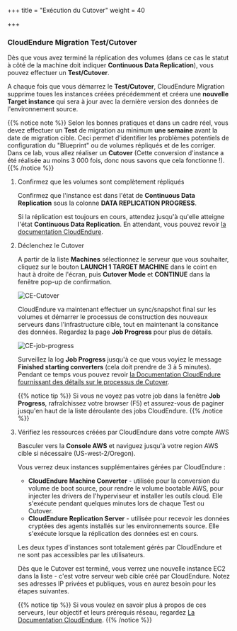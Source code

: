 +++
title = "Exécution du Cutover"
weight = 40

+++
### CloudEndure Migration Test/Cutover

Dès que vous avez terminé la réplication des volumes (dans ce cas le statut à côté de la machine doit indiquer **Continuous Data Replication**), vous pouvez effectuer un **Test/Cutover**.

A chaque fois que vous démarrez le **Test/Cutover**, CloudEndure Migration supprime toues les instances créées précédemment et créera une **nouvelle Target instance** qui sera à jour avec la dernière version des données de l'environnement source.

{{% notice note %}}
Selon les bonnes pratiques et dans un cadre réel, vous devez effectuer un **Test** de migration au minimum **une semaine** avant la date de migration cible. Ceci permet d'identifier les problèmes potentiels de configuration du "Blueprint" ou de volumes répliqués et de les corriger.  
Dans ce lab, vous allez réaliser un **Cutover** (Cette conversion d'instance a été réalisée au moins 3 000 fois, donc nous savons que cela fonctionne !).
{{% /notice %}}

1. Confirmez que les volumes sont complètement répliqués
   
    Confirmez que l'instance est dans l'état de **Continuous Data Replication** sous la colonne **DATA REPLICATION PROGRESS**.

    Si la réplication est toujours en cours, attendez jusqu'à qu'elle atteigne l'état **Continuous Data Replication**. En attendant, vous pouvez revoir <a href="https://docs.cloudendure.com/" target="_blank">la documentation CloudEndure</a>.

2. Déclenchez le Cutover
   
    A partir de la liste **Machines** sélectionnez le serveur que vous souhaiter, cliquez sur le bouton **LAUNCH 1 TARGET MACHINE** dans le coint en haut à droite de l'écran, puis **Cutover Mode** et **CONTINUE** dans la fenêtre pop-up de confirmation.

    ![CE-Cutover](/ce/CE-Cutover.png)

    CloudEndure va maintenant effectuer un sync/snapshot final sur les volumes et démarrer le processus de construction des nouveaux serveurs dans l'infrastructure cible, tout en maintenant la consitance des  données. Regardez la page **Job Progress** pour plus de détails.


    ![CE-job-progress](/ce/CE-job-progress.png)

    Surveillez la log **Job Progress** jusqu'à ce que vous voyiez le message **Finished starting converters** (cela doit prendre de 3 à 5 minutes). Pendant ce temps vous pouvez revoir <a href="https://docs.cloudendure.com/#Configuring_and_Running_Migration/Performing_a_Migration_Cutover/Performing_a_Migration_Cutover.htm" target="_blank">la Documentation CloudEndure fournissant des détails sur le processus de Cutover</a>.

    {{% notice tip %}}
Si vous ne voyez pas votre job dans la fenêtre **Job Progress**, rafraîchissez votre browser (F5) et assurez-vous de paginer jusqu'en haut de la liste déroulante des jobs CloudEndure. 
{{% /notice %}}

1. Vérifiez les ressources créées par CloudEndure dans votre compte AWS
   
    Basculer vers la **Console AWS** et naviguez jusqu'à votre region AWS cible si nécessaire (US-west-2/Oregon).
   
    Vous verrez deux instances supplémentaires gérées par CloudEndure :
    - **CloudEndure Machine Converter** - utilisée pour la conversion du volume de boot source, pour rendre le volume bootable AWS, pour injecter les drivers de l'hyperviseur et installer les outils cloud. Elle s'exécute pendant quelques minutes lors de chaque Test ou Cutover.
    - **CloudEndure Replication Server** - utilisée pour recevoir les données cryptées des agents installés sur les environnements source. Elle s'exécute lorsque la réplication des données est en cours.

    Les deux types d'instances sont totalement gérés par CloudEndure et ne sont pas accessibles par les utilisateurs. 

    Dès que le Cutover est terminé, vous verrez une nouvelle instance EC2 dans la liste - c'est votre serveur web cible créé par CloudEndure. Notez ses adresses IP privées et publiques, vous en aurez besoin pour les étapes suivantes.

    {{% notice tip %}}
Si vous voulez en savoir plus à propos de ces serveurs, leur objectif et leurs prérequis réseau, regardez  <a href="https://docs.cloudendure.com/#Preparing_Your_Environments/Network_Requirements/Network_Requirements.htm" target="_blank">La Documentation CloudEndure</a>.
{{% /notice %}}
